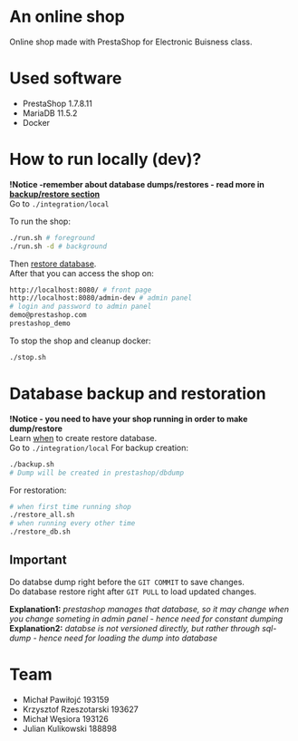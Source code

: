 # An online shop
Online shop made with PrestaShop for Electronic Buisness class.

# Used software
- PrestaShop 1.7.8.11
- MariaDB 11.5.2
- Docker

# How to run locally (dev)?
**!Notice -remember about database dumps/restores - read more in [backup/restore section](#database-backup-and-restoration)**  
Go to `./integration/local`

To run the shop:
```bash
./run.sh # foreground
./run.sh -d # background
```
Then [restore database](#database-backup-and-restoration).  
After that you can access the shop on:
```bash
http://localhost:8080/ # front page
http://localhost:8080/admin-dev # admin panel
# login and password to admin panel
demo@prestashop.com
prestashop_demo
```

To stop the shop and cleanup docker:
```bash
./stop.sh
```

# Database backup and restoration
**!Notice - you need to have your shop running in order to make dump/restore**  
Learn [when](#important) to create restore database.  
Go to `./integration/local`
For backup creation: 
```bash
./backup.sh
# Dump will be created in prestashop/dbdump
```

For restoration:
```bash
# when first time running shop
./restore_all.sh
# when running every other time
./restore_db.sh
```
## Important
Do databse dump right before the `GIT COMMIT` to save changes.  
Do database restore right after `GIT PULL` to load updated changes.

**Explanation1:** *prestashop manages that database, so it may change when you change someting in admin panel - hence need for constant dumping*  
**Explanation2:** *databse is not versioned directly, but rather through sql-dump - hence need for loading the dump into database*

# Team
- Michał Pawiłojć 193159
- Krzysztof Rzeszotarski 193627
- Michał Węsiora 193126
- Julian Kulikowski 188898